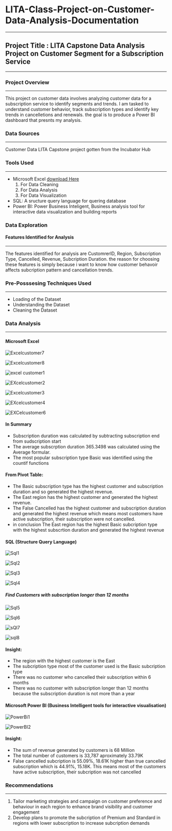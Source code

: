# LITA-Class-Project-on-Customer-Data-Analysis-Documentation
---
## Project Title : LITA Capstone Data Analysis Project on Customer Segment for a Subscription Service
---
### Project Overview
---
This project on customer data involves analyzing customer data for a subscription service to identify segments and trends.
I am tasked to understand customer behavior, track subscription types and identify key trends in cancelletions and renewals.
the goal is to produce a Power BI dashboard that presnts my analysis.

### Data Sources
---
Customer Data LITA Capstone project gotten from the Incubator Hub

### Tools Used
---
- Microsoft Excel [download Here](https://www.microsoft.com)
    1. For Data Cleaning
    2. For Data Analysis
    3. For Data Visualization
- SQL: A sructure query language for quering database
- Power BI: Power Business Inteligent, Business analysis tool for interactive data visualization and building reports

### Data Exploration
#### Features Identified for Analysis 
---
The features identified for analysis are CustomrerID, Region, Subscription Type, Cancelled, Revenue, Subcription Duration.
the reason for choosing these features is simply because i want to know how customer behavoir affects subcription pattern and
cancellation trends.

### Pre-Posssesing Techniques Used
---
- Loading of the Dataset
- Understanding the Dataset
- Cleaning the Dataset

### Data Analysis
---
#### Microsoft Excel

![Excelcustomer7](https://github.com/user-attachments/assets/a9944d1d-c085-4172-83d8-9e054e8fe53c)

![Excelcustomer8](https://github.com/user-attachments/assets/1e5ff247-9db6-458c-a953-e5b344c18e34)

![excel customer1](https://github.com/user-attachments/assets/ac300123-964f-4472-9e95-f857cfd22ccf)

![EXcelcustomer2](https://github.com/user-attachments/assets/4011de14-c611-433f-a849-0d046ef8daaa)

![Excelcustomer3](https://github.com/user-attachments/assets/97c57a41-3d66-4ee8-89ed-5ea9c37e7ded)

![EXcelcustomer4](https://github.com/user-attachments/assets/09c40df8-da94-4b78-b421-00d56b1c9745)

![EXCelcustomer6](https://github.com/user-attachments/assets/8a68ecd1-20ed-4e97-8e0e-dfa5f2e0f292)

#### In Summary

- Subscription duration was calculated by subtracting subscription end from sudscription start
- The average subscrption duration 365.3498 was calculated using the Average formular.
- The most popular subscription type Basic was identified using the countif functions 

#### From Pivot Table: 

- The Basic subscription type has the highest customer and subscription duration and so generated the highest revenue.
- The East region has the highest customer and generated the highest revenue.
- The False Cancelled has the highest customer and subscription duration and generated the highest revenue which means
   most customers have active subscription, their subscription were not cancelled.
- in conclusion The East region has the highest Basic subcription type with the highest subscrtion duration and generated the highest revenue

#### SQL (Structure Query Language)

![Sql1](https://github.com/user-attachments/assets/b90e347a-3c82-48a1-8636-24793199e5a4)

![Sql2](https://github.com/user-attachments/assets/6b07e832-e32b-4cc5-aca2-27407e934e3d)

![Sql3](https://github.com/user-attachments/assets/eee7c59f-38b6-40ed-82e6-1a5a9dc28cba)

![Sql4](https://github.com/user-attachments/assets/00b7707f-9a4e-4ead-a252-cb379e8c9fcc)

##### Find Customers with subscription longer than 12 months 
![Sql5](https://github.com/user-attachments/assets/7554c1a4-2971-4a5f-9aea-442550b78bc7)

![Sql6](https://github.com/user-attachments/assets/c68cd795-071f-43bf-a8df-c40438a77541)

![sQl7](https://github.com/user-attachments/assets/ff871ec0-6c7a-47da-b005-8c44bdea62e0)

![sql8](https://github.com/user-attachments/assets/9b7c544b-9a79-4c40-8c0f-b4680ce124e0)

#### Insight:
- The region with the highest customer is the East
- The subcription type most of the customer used is the Basic subcription type
- There was no customer who cancelled their subscription within 6 months
- There was no customer with subscription longer than 12 months because the subscription duration is not
  more than a year 

#### Microsoft Power BI (Business Intelligent tools for interactive visualisation)

![PowerBi1](https://github.com/user-attachments/assets/2159bc3c-75b8-4839-84df-13829867ecce)

![PowerBI2](https://github.com/user-attachments/assets/e3fa0dfe-fce9-4bfe-b8bd-4fefd4e06dce)

#### Insight:
- The sum of revenue generated by customers is 68 Million
- The total number of customers is 33,787 aproximately 33.79K
- False cancelled subcription is 55.09%, 18.61K higher than true cancelled subscription which is 44.91%, 15.18K.
  This means most of the customers have active subscription, their subcription was not cancelled

### Recommendations
---

1. Tailor marketing strategies and campaign on customer preference  and behaviour in each region to enhance brand visibility
   and customer engagement
2. Develop plans to promote the subcription of Premium and Standard in regions with lower subscription to increase subcription demands
